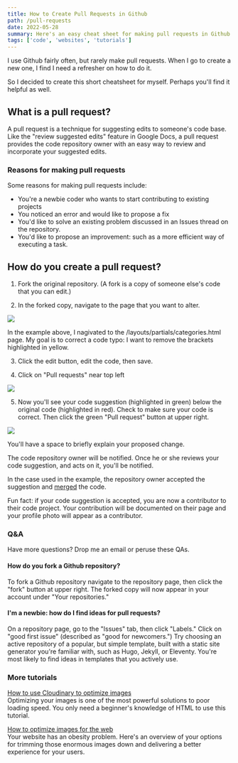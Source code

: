 ```yaml
---
title: How to Create Pull Requests in Github
path: /pull-requests
date: 2022-05-28
summary: Here's an easy cheat sheet for making pull requests in Github.
tags: ['code', 'websites', 'tutorials']
---
```


I use Github fairly often, but rarely make pull requests. When I go to create a new one, I find I need a refresher on how to do it. 

So I decided to create this short cheatsheet for myself. Perhaps you'll find it helpful as well. 


## What is a pull request? 

A pull request is a technique for suggesting edits to someone's code base. Like the "review suggested edits" feature in Google Docs, a pull request provides the code repository owner with an easy way to review and incorporate your suggested edits.


### Reasons for making pull requests 

Some reasons for making pull requests include: 

* You're a newbie coder who wants to start contributing to existing projects
* You noticed an error and would like to propose a fix
* You'd like to solve an existing problem discussed in an Issues thread on the repository.
* You'd like to propose an improvement: such as a more efficient way of executing a task. 

## How do you create a pull request? 

1. Fork the original repository. (A fork is a copy of someone else's code that you can edit.)

2. In the forked copy, navigate to the page that you want to alter.

<img src="https://res.cloudinary.com/icecloud7/image/upload/f_auto/v1653749339/SignalFox/github-pull-request-page_ijysu7.png">

In the example above, I nagivated to the /layouts/partials/categories.html page. My goal is to correct a code typo: I want to remove the brackets highlighted in yellow. 

3. Click the edit button, edit the code, then save. 

4. Click on "Pull requests" near top left

<img src="https://res.cloudinary.com/icecloud7/image/upload/f_auto,e_sharpen/v1653749340/SignalFox/github-pull-requests-button_ieoino.png">


5. Now you'll see your code suggestion (highlighted in green) below the original code (highlighted in red). Check to make sure your code is correct. Then click the green "Pull request" button at upper right. 

<img src="https://res.cloudinary.com/icecloud7/image/upload/f_auto/v1653749342/SignalFox/pull-request-code-comparison_ivr4se.png">

You'll have a space to briefly explain your proposed change.

The code repository owner will be notified. Once he or she reviews your code suggestion, and acts on it, you'll be notified. 

In the case used in the example, the repository owner accepted the suggestion and <a href="https://github.com/zwbetz-gh/minimal-bootstrap-hugo-theme/pull/21/commits/fc0fa96451eae545d193cb9b845a21fc52240bd7" target="blank">merged</a> the code. 

Fun fact: if your code suggestion is accepted, you are now a contributor to their code project. Your contribution will be documented on their page and your profile photo will appear as a contributor. 

### Q&A 

Have more questions? Drop me an email or peruse these QAs.

#### How do you fork a Github repository? 

To fork a Github repository navigate to the repository page, then click the "fork" button at upper right. The forked copy will now appear in your account under "Your repositories." 

#### I'm a newbie: how do I find ideas for pull requests? 

On a repository page, go to the "Issues" tab, then click "Labels." Click on "good first issue" (described as "good for newcomers.") Try choosing an active repository of a popular, but simple template, built with a static site generator you're familiar with, such as Hugo, Jekyll, or Eleventy. You're most likely to find ideas in templates that you actively use.


### More tutorials 

<a href="/optimize-images-cloudinary" target="blank">How to use Cloudinary to optimize images</a><br/>
Optimizing your images is one of the most powerful solutions to poor loading speed. You only need a beginner's knowledge of HTML to use this tutorial.

<a href="https://www.signalfox.org/optimize-images" target="blank">How to optimize images for the web</a><br/>
Your website has an obesity problem. Here's an overview of your options for trimming those enormous images down and delivering a better experience for your users.
